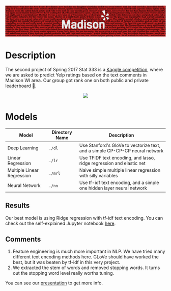 ![d](./banner.png)

# Description
The second project of Spring 2017 Stat 333 is a [Kaggle competition](https://www.kaggle.com/c/uw-madison-sp17-stat333), where we are asked to predict Yelp ratings based on the text comments in Madison WI area. Our group got rank one on both public and private leaderboard 🎉.

<p align="center">
	<img src="https://i.imgur.com/RMz0uDn.png" height="250">
</p>


# Models
| Model                      | Directory Name | Description                                                                  |
|----------------------------|----------------|------------------------------------------------------------------------------|
| Deep Learning              | `./dl`         | Use Stanford's GloVe to vectorize text, and a simple CP-CP-CP neural network |
| Linear Regression          | `./lr`         | Use TFIDF text encoding, and lasso, ridge regression and elastic net         |
| Multiple Linear Regression | `./mrl`        | Naive simple multiple linear regression with silly variables                 |
| Neural Network             | `./nn`         | Use tf-idf text encoding, and a simple one hidden layer neural network       |

## Results
Our best model is using Ridge regression with tf-idf text encoding. You can check out the self-explained Jupyter notebook [here](https://github.com/xiaohk/stat333_project_2/blob/master/model/lr/final_model.ipynb).

## Comments
1. Feature engineering is much more important in NLP. We have tried many different text encoding methods here. GLoVe should have worked the best, but it was beaten by tf-idf in this very project.
2. We extracted the stem of words and removed stopping words. It turns out the stopping word level really worths tuning.


You can see our [presentation](https://docs.google.com/presentation/d/e/2PACX-1vQSIkfflqbx-Qlg6wRq-qwXJ2lbG3jrTiu-kara1DTUCQXRSxV_brV_TsjwlCsQJZuUCWuieN94Cqps/pub?start=false&loop=false&delayms=3000) to get more info.
